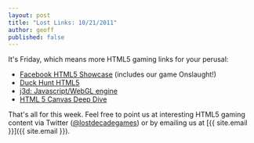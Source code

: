 ```yaml
---
layout: post
title: "Lost Links: 10/21/2011"
author: geoff
published: false
---
```

It's Friday, which means more HTML5 gaming links for your perusal:

* [Facebook HTML5 Showcase][1] (includes our game Onslaught!)
* [Duck Hunt HTML5][2]
* [j3d: Javascript/WebGL engine][3]
* [HTML 5 Canvas Deep Dive][4]

That's all for this week. Feel free to point us at interesting HTML5 gaming content via Twitter ([@lostdecadegames](https://twitter.com/#!/lostdecadegames)) or by emailing us at [{{ site.email }}]({{ site.email }}).

[1]: https://developers.facebook.com/html5/showcase/
[2]: http://mattsurabian.com/duckhunt/
[3]: http://www.everyday3d.com/j3d/
[4]: http://projects.joshy.org/presentations/HTML/CanvasDeepDive/presentation.html
